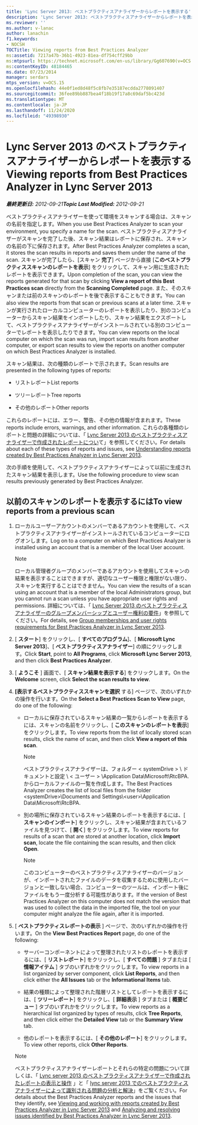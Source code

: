 ```yaml
---
title: 'Lync Server 2013: ベストプラクティスアナライザーからレポートを表示する'
description: 'Lync Server 2013: ベストプラクティスアナライザーからレポートを表示します。'
ms.reviewer: ''
ms.author: v-lanac
author: lanachin
f1.keywords:
- NOCSH
TOCTitle: Viewing reports from Best Practices Analyzer
ms:assetid: 7217a47b-36b1-4923-81ea-df754cff29bb
ms:mtpsurl: https://technet.microsoft.com/en-us/library/Gg607690(v=OCS.15)
ms:contentKeyID: 48184465
ms.date: 07/23/2014
manager: serdars
mtps_version: v=OCS.15
ms.openlocfilehash: 44e0f1ed8d48f5c8fb7e35187ecdda2778091407
ms.sourcegitcommit: 36fee89bb887bea4f18b19f17a8c69daf5bc423d
ms.translationtype: MT
ms.contentlocale: ja-JP
ms.lasthandoff: 11/24/2020
ms.locfileid: "49398930"
---
```

# <a name="viewing-reports-from-best-practices-analyzer-in-lync-server-2013"></a><span data-ttu-id="ea8f2-103">Lync Server 2013 のベストプラクティスアナライザーからレポートを表示する</span><span class="sxs-lookup"><span data-stu-id="ea8f2-103">Viewing reports from Best Practices Analyzer in Lync Server 2013</span></span>

<div data-xmlns="http://www.w3.org/1999/xhtml">

<div class="topic" data-xmlns="http://www.w3.org/1999/xhtml" data-msxsl="urn:schemas-microsoft-com:xslt" data-cs="https://msdn.microsoft.com/">

<div data-asp="https://msdn2.microsoft.com/asp">



</div>

<div id="mainSection">

<div id="mainBody"><span data-ttu-id="ea8f2-104">

<span> </span></span><span class="sxs-lookup"><span data-stu-id="ea8f2-104">

<span> </span></span></span>

<span data-ttu-id="ea8f2-105">_**最終更新日:** 2012-09-21_</span><span class="sxs-lookup"><span data-stu-id="ea8f2-105">_**Topic Last Modified:** 2012-09-21_</span></span>

<span data-ttu-id="ea8f2-106">ベストプラクティスアナライザーを使って環境をスキャンする場合は、スキャンの名前を指定します。</span><span class="sxs-lookup"><span data-stu-id="ea8f2-106">When you use Best Practices Analyzer to scan your environment, you specify a name for the scan.</span></span> <span data-ttu-id="ea8f2-107">ベストプラクティスアナライザーがスキャンを完了した後、スキャン結果はレポートに保存され、スキャンの名前の下に保存されます。</span><span class="sxs-lookup"><span data-stu-id="ea8f2-107">After Best Practices Analyzer completes a scan, it stores the scan results in reports and saves them under the name of the scan.</span></span> <span data-ttu-id="ea8f2-108">スキャンが完了したら、[スキャン **完了**] ページから直接 [**このベストプラクティススキャンのレポートを表示**] をクリックして、スキャン用に生成されたレポートを表示できます。</span><span class="sxs-lookup"><span data-stu-id="ea8f2-108">Upon completion of the scan, you can view the reports generated for that scan by clicking **View a report of this Best Practices scan** directly from the **Scanning Completed** page.</span></span> <span data-ttu-id="ea8f2-109">また、そのスキャンまたは前のスキャンのレポートを後で表示することもできます。</span><span class="sxs-lookup"><span data-stu-id="ea8f2-109">You can also view the reports from that scan or previous scans at a later time.</span></span> <span data-ttu-id="ea8f2-110">スキャンが実行されたローカルコンピューターのレポートを表示したり、別のコンピューターからスキャン結果をインポートしたり、スキャン結果をエクスポートして、ベストプラクティスアナライザーがインストールされている別のコンピューターでレポートを表示したりできます。</span><span class="sxs-lookup"><span data-stu-id="ea8f2-110">You can view reports on the local computer on which the scan was run, import scan results from another computer, or export scan results to view the reports on another computer on which Best Practices Analyzer is installed.</span></span>

<span data-ttu-id="ea8f2-111">スキャン結果は、次の種類のレポートで示されます。</span><span class="sxs-lookup"><span data-stu-id="ea8f2-111">Scan results are presented in the following types of reports:</span></span>

  - <span data-ttu-id="ea8f2-112">リストレポート</span><span class="sxs-lookup"><span data-stu-id="ea8f2-112">List reports</span></span>

  - <span data-ttu-id="ea8f2-113">ツリーレポート</span><span class="sxs-lookup"><span data-stu-id="ea8f2-113">Tree reports</span></span>

  - <span data-ttu-id="ea8f2-114">その他のレポート</span><span class="sxs-lookup"><span data-stu-id="ea8f2-114">Other reports</span></span>

<span data-ttu-id="ea8f2-115">これらのレポートには、エラー、警告、その他の情報が含まれます。</span><span class="sxs-lookup"><span data-stu-id="ea8f2-115">These reports include errors, warnings, and other information.</span></span> <span data-ttu-id="ea8f2-116">これらの各種類のレポートと問題の詳細については、「 [Lync Server 2013 のベストプラクティスアナライザーで作成されたレポートについ](lync-server-2013-understanding-reports-created-by-best-practices-analyzer.md)て」を参照してください。</span><span class="sxs-lookup"><span data-stu-id="ea8f2-116">For details about each of these types of reports and issues, see [Understanding reports created by Best Practices Analyzer in Lync Server 2013](lync-server-2013-understanding-reports-created-by-best-practices-analyzer.md).</span></span>

<span data-ttu-id="ea8f2-117">次の手順を使用して、ベストプラクティスアナライザーによって以前に生成されたスキャン結果を表示します。</span><span class="sxs-lookup"><span data-stu-id="ea8f2-117">Use the following procedure to view scan results previously generated by Best Practices Analyzer.</span></span>

<div>

## <a name="to-view-reports-from-a-previous-scan"></a><span data-ttu-id="ea8f2-118">以前のスキャンのレポートを表示するには</span><span class="sxs-lookup"><span data-stu-id="ea8f2-118">To view reports from a previous scan</span></span>

1.  <span data-ttu-id="ea8f2-119">ローカルユーザーアカウントのメンバーであるアカウントを使用して、ベストプラクティスアナライザーがインストールされているコンピューターにログオンします。</span><span class="sxs-lookup"><span data-stu-id="ea8f2-119">Log on to a computer on which Best Practices Analyzer is installed using an account that is a member of the local User account.</span></span>
    
    > [!NOTE]  
    > <span data-ttu-id="ea8f2-120">ローカル管理者グループのメンバーであるアカウントを使用してスキャンの結果を表示することはできますが、適切なユーザー権限と権限がない限り、スキャンを実行することはできません。</span><span class="sxs-lookup"><span data-stu-id="ea8f2-120">You can view the results of a scan using an account that is a member of the local Administrators group, but you cannot run a scan unless you have appropriate user rights and permissions.</span></span> <span data-ttu-id="ea8f2-121">詳細については、「 <A href="lync-server-2013-group-memberships-and-user-rights-requirements-for-best-practices-analyzer.md">Lync Server 2013 のベストプラクティスアナライザーのグループメンバーシップとユーザー権利の要件</A>」を参照してください。</span><span class="sxs-lookup"><span data-stu-id="ea8f2-121">For details, see <A href="lync-server-2013-group-memberships-and-user-rights-requirements-for-best-practices-analyzer.md">Group memberships and user rights requirements for Best Practices Analyzer in Lync Server 2013</A>.</span></span>

2.  <span data-ttu-id="ea8f2-122">[ **スタート**] をクリックし、[ **すべてのプログラム**]、[ **Microsoft Lync Server 2013**]、[ **ベストプラクティスアナライザー**] の順にクリックします。</span><span class="sxs-lookup"><span data-stu-id="ea8f2-122">Click **Start**, point to **All Programs**, click **Microsoft Lync Server 2013**, and then click **Best Practices Analyzer**.</span></span>

3.  <span data-ttu-id="ea8f2-123">[ **ようこそ** ] 画面で、[ **スキャン結果を表示する**] をクリックします。</span><span class="sxs-lookup"><span data-stu-id="ea8f2-123">On the **Welcome** screen, click **Select the scan results to view**.</span></span>

4.  <span data-ttu-id="ea8f2-124">**[表示するベストプラクティススキャンを選択** する] ページで、次のいずれかの操作を行います。</span><span class="sxs-lookup"><span data-stu-id="ea8f2-124">On the **Select a Best Practices Scan to View** page, do one of the following:</span></span>
    
      - <span data-ttu-id="ea8f2-125">ローカルに保存されているスキャン結果の一覧からレポートを表示するには、スキャンの名前をクリックし、[ **このスキャンのレポートを表示**] をクリックします。</span><span class="sxs-lookup"><span data-stu-id="ea8f2-125">To view reports from the list of locally stored scan results, click the name of scan, and then click **View a report of this scan**.</span></span>
        
        > [!NOTE]  
        > <span data-ttu-id="ea8f2-126">ベストプラクティスアナライザーは、フォルダー &lt; systemDrive &gt; \\ ドキュメントと設定 \\ &lt; ユーザー &gt; \Application Data\Microsoft\RtcBPA. からローカルファイルの一覧を作成します。</span><span class="sxs-lookup"><span data-stu-id="ea8f2-126">The Best Practices Analyzer creates the list of local files from the folder &lt;systemDrive&gt;\\Documents and Settings\\&lt;user&gt;\Application Data\Microsoft\RtcBPA.</span></span>
    
      - <span data-ttu-id="ea8f2-127">別の場所に保存されているスキャン結果のレポートを表示するには、[ **スキャンのインポート**] をクリックし、スキャン結果が含まれているファイルを見つけて、[ **開く**] をクリックします。</span><span class="sxs-lookup"><span data-stu-id="ea8f2-127">To view reports for results of a scan that are stored at another location, click **Import scan**, locate the file containing the scan results, and then click **Open**.</span></span>
        
        > [!NOTE]  
        > <span data-ttu-id="ea8f2-128">このコンピューターのベストプラクティスアナライザーのバージョンが、インポートされたファイルのデータを収集するために使用したバージョンと一致しない場合、コンピューターのツールは、インポート後にファイルをもう一度分析する可能性があります。</span><span class="sxs-lookup"><span data-stu-id="ea8f2-128">If the version of Best Practices Analyzer on this computer does not match the version that was used to collect the data in the imported file, the tool on your computer might analyze the file again, after it is imported.</span></span>

5.  <span data-ttu-id="ea8f2-129">[ **ベストプラクティスレポートの表示** ] ページで、次のいずれかの操作を行います。</span><span class="sxs-lookup"><span data-stu-id="ea8f2-129">On the **View Best Practices Report** page, do one of the following:</span></span>
    
      - <span data-ttu-id="ea8f2-130">サーバーコンポーネントによって整理されたリストのレポートを表示するには、[ **リストレポート**] をクリックし、[ **すべての問題** ] タブまたは [ **情報アイテム** ] タブのいずれかをクリックします。</span><span class="sxs-lookup"><span data-stu-id="ea8f2-130">To view reports in a list organized by server component, click **List Reports**, and then click either the **All Issues** tab or the **Informational Items** tab.</span></span>
    
      - <span data-ttu-id="ea8f2-131">結果の種類によって整理された階層リストとしてレポートを表示するには、[ **ツリーレポート**] をクリックし、[ **詳細表示** ] タブまたは [ **概要ビュー** ] タブのいずれかをクリックします。</span><span class="sxs-lookup"><span data-stu-id="ea8f2-131">To view reports as a hierarchical list organized by types of results, click **Tree Reports**, and then click either the **Detailed View** tab or the **Summary View** tab.</span></span>
    
      - <span data-ttu-id="ea8f2-132">他のレポートを表示するには、[ **その他のレポート**] をクリックします。</span><span class="sxs-lookup"><span data-stu-id="ea8f2-132">To view other reports, click **Other Reports**.</span></span>
    
    > [!NOTE]  
    > <span data-ttu-id="ea8f2-133">ベストプラクティスアナライザーレポートとそれらの特定の問題について詳しくは、「 <A href="lync-server-2013-viewing-and-working-with-reports-created-by-best-practices-analyzer.md">Lync server 2013 のベストプラクティスアナライザーで作成されたレポートの表示と操作</A> 」と「 <A href="lync-server-2013-analyzing-and-resolving-issues-identified-by-best-practices-analyzer.md">lync server 2013 でのベストプラクティスアナライザーによって識別される問題の分析と解決</A>」をご覧ください。</span><span class="sxs-lookup"><span data-stu-id="ea8f2-133">For details about the Best Practices Analyzer reports and the issues that they identify, see <A href="lync-server-2013-viewing-and-working-with-reports-created-by-best-practices-analyzer.md">Viewing and working with reports created by Best Practices Analyzer in Lync Server 2013</A> and <A href="lync-server-2013-analyzing-and-resolving-issues-identified-by-best-practices-analyzer.md">Analyzing and resolving issues identified by Best Practices Analyzer in Lync Server 2013</A>.</span></span>

</div>

</div>

</div>

</div>

</div>

